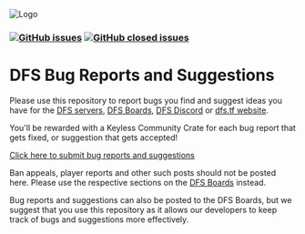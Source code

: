 ![Logo](https://i.imgur.com/YM46Smt.png)

### [![GitHub issues](https://img.shields.io/github/issues/DFS-Servers/BugReportsAndSuggestions?style=flat-square&logo=github&logoColor=white)](https://github.com/DFS-Servers/BugReportsAndSuggestions/issues) [![GitHub closed issues](https://img.shields.io/github/issues-closed/DFS-Servers/BugReportsAndSuggestions?style=flat-square&logo=github&logoColor=white)](https://github.com/DFS-Servers/BugReportsAndSuggestions/issues?q=is%3Aissue+is%3Aclosed)

# DFS Bug Reports and Suggestions
Please use this repository to report bugs you find and suggest ideas you have for the [DFS servers](https://dfs.tf), [DFS Boards](http://dfs.boards.net/), [DFS Discord](https://dfs.tf/discord) or [dfs.tf website](https://dfs.tf). 

You'll be rewarded with a Keyless Community Crate for each bug report that gets fixed, or suggestion that gets accepted!

[Click here to submit bug reports and suggestions](https://github.com/DFS-Servers/BugReportsAndSuggestions/issues/new)

Ban appeals, player reports and other such posts should not be posted here. Please use the respective sections on the [DFS Boards](http://dfs.boards.net/) instead.

Bug reports and suggestions can also be posted to the DFS Boards, but we suggest that you use this repository as it allows our developers to keep track of bugs and suggestions more effectively.